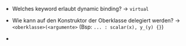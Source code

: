 - Welches keyword erlaubt dynamic binding? -> `virtual`
<!--SR:!2024-07-30,14,290-->
- Wie kann auf den Konstruktor der Oberklasse delegiert werden? -> `<oberklasse>(<argumente>` (Bsp: `... : scalar(x), y_(y) {}`)
<!--SR:!2024-07-29,13,290-->
- 